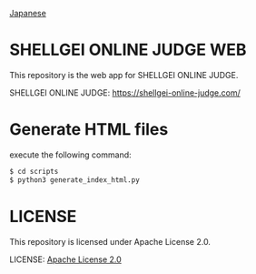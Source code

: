 [Japanese](./README.md)

# SHELLGEI ONLINE JUDGE WEB
This repository is the web app for SHELLGEI ONLINE JUDGE.

SHELLGEI ONLINE JUDGE: https://shellgei-online-judge.com/

# Generate HTML files
execute the following command:

```sh
$ cd scripts
$ python3 generate_index_html.py
```

# LICENSE
This repository is licensed under Apache License 2.0.

LICENSE: [Apache License 2.0](https://github.com/YusukeKato/ShellgeiOnlineJudgeWeb/blob/main/LICENSE)


